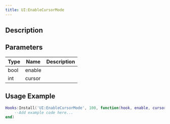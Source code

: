 ```yaml
---
title: UI:EnableCursorMode
---
```

## Description



## Parameters

| Type | Name   | Description                    |
| ---- | ------ | ------------------------------ |
| bool | enable |                                |
| int  | cursor |                                |

## Usage Example

``` lua
Hooks:Install('UI:EnableCursorMode', 100, function(hook, enable, cursor)
    --Add example code here...
end)
```

